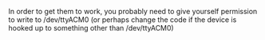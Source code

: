 In order to get them to work, you probably need to give yourself permission to write to /dev/ttyACM0 (or perhaps change the code if the device is hooked up to something other than /dev/ttyACM0)
